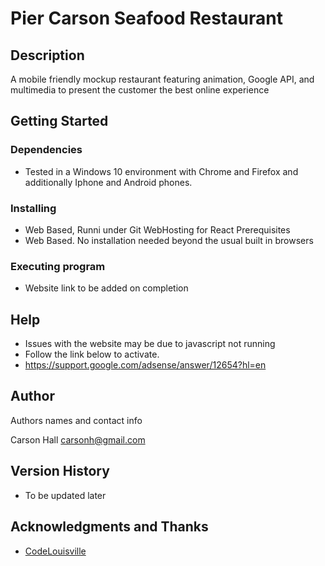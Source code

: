 # Pier Carson Seafood Restaurant

## Description

A mobile friendly mockup restaurant featuring animation, Google API, and multimedia to present the customer the best online experience 

## Getting Started

### Dependencies

* Tested in a Windows 10 environment with Chrome and Firefox and additionally Iphone and Android phones.  

### Installing

* Web Based, Runni under Git WebHosting for React Prerequisites
* Web Based. No installation needed beyond the usual built in browsers

### Executing program

* Website link to be added on completion

## Help

* Issues with the website may be due to javascript not running
* Follow the link below to activate.  
* https://support.google.com/adsense/answer/12654?hl=en

## Author

Authors names and contact info

Carson Hall
[carsonh@gmail.com](https://carsonh.com)

## Version History

* To be updated later

## Acknowledgments and Thanks

* [CodeLouisville](https://codelouisville.org)


